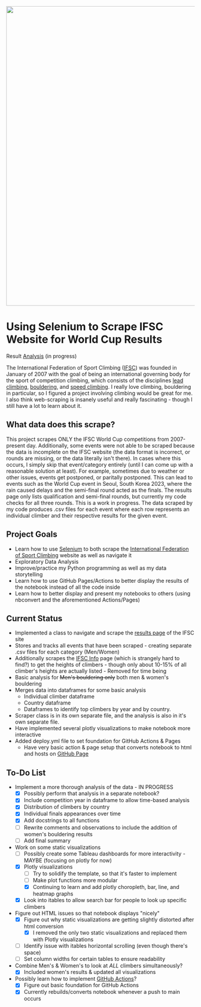 <div>
  <img src = "https://cdn.ifsc-climbing.org/images/News/Placeholders/IFSC_News_-_IFSC_placeholder.jpg" width = "800">
</div>

# Using Selenium to Scrape IFSC Website for World Cup Results

Result [Analysis](https://noah-kg.github.io/scraping-IFSC-website-via-selenium/) (in progress)

The International Federation of Sport Climbing ([IFSC](https://en.wikipedia.org/wiki/International_Federation_of_Sport_Climbing)) was founded in January of 2007 with the goal of being an international governing body for the sport of competition climbing, which consists of the disciplines [lead climbing](https://en.wikipedia.org/wiki/Lead_climbing), [bouldering](https://en.wikipedia.org/wiki/Bouldering), and [speed climbing](https://en.wikipedia.org/wiki/Speed_climbing).
I really love climbing, bouldering in particular, so I figured a project involving climbing would be great for me. I also think web-scraping is insanely useful and really fascinating - though I still have a lot to learn about it.

## What data does this scrape?
This project scrapes ONLY the IFSC World Cup competitions from 2007-present day. Additionally, some events were not able to be scraped because the data is incomplete on the IFSC website (the data format is incorrect, or rounds are missing, or the data literally isn't there). In cases where this occurs, I simply skip that event/category entirely (until I can come up with a reasonable solution at least). For example, sometimes due to weather or other issues, events get postponed, or paritally postponed. This can lead to events such as the World Cup event in Seoul, South Korea 2023, where the rain caused delays and the semi-final round acted as the finals. The results page only lists qualification and semi-final rounds, but currently my code checks for all three rounds. This is a work in progress. The data scraped by my code produces .csv files for each event where each row represents an individual climber and their respective results for the given event.

## Project Goals
* Learn how to use [Selenium](https://www.selenium.dev/) to both scrape the [International Federation of Sport Climbing](https://www.ifsc-climbing.org/) website as well as navigate it
* Exploratory Data Analysis
* Improve/practice my Python programming as well as my data storytelling
* Learn how to use GitHub Pages/Actions to better display the results of the notebook instead of all the code inside
* Learn how to better display and present my notebooks to others (using nbconvert and the aforementioned Actions/Pages)

## Current Status
* Implemented a class to navigate and scrape the [results page](https://www.ifsc-climbing.org/index.php/world-competition/last-result) of the IFSC site
* Stores and tracks all events that have been scraped - creating separate .csv files for each category (Men/Women)
* Additionally scrapes the [IFSC Info](https://ifsc.results.info/#/) page (which is strangely hard to find?) to get the heights of climbers - though only about 10-15% of all climber's heights are actually listed - Removed for time being
* Basic analysis for ~~Men's bouldering only~~ both men & women's bouldering
* Merges data into dataframes for some basic analysis
  * Individual climber dataframe
  * Country dataframe
  * Dataframes to identify top climbers by year and by country.
* Scraper class is in its own separate file, and the analysis is also in it's own separate file.
* Have implemented several plotly visualizations to make notebook more interactive
* Added deploy.yml file to set foundation for GitHub Actions & Pages
  * Have very basic action & page setup that converts notebook to html and hosts on [GitHub Page](https://noah-kg.github.io/scraping-IFSC-website-via-selenium/)

## To-Do List
* Implement a more thorough analysis of the data - IN PROGRESS
  - [x] Possibly perform that analysis in a separate notebook?
  - [x] Include competition year in dataframe to allow time-based analysis
  - [x] Distribution of climbers by country
  - [x] Individual finals appearances over time
  - [x] Add docstrings to all functions
  - [ ] Rewrite comments and observations to include the addition of women's bouldering results
  - [ ] Add final summary
* Work on some static visualizations
  - [ ] Possibly create some Tableau dashboards for more interactivity - MAYBE (focusing on plotly for now)
  - [x] Plotly visualizations
    - [ ] Try to solidify the template, so that it's faster to implement
    - [ ] Make plot functions more modular
    - [x] Continuing to learn and add plotly choropleth, bar, line, and heatmap graphs
  - [x] Look into itables to allow search bar for people to look up specific climbers
* Figure out HTML issues so that notebook displays "nicely"
  - [x] Figure out why static visualizations are getting slightly distorted after html conversion
    - [x] I removed the only two static visualizations and replaced them with Plotly visualizations
  - [ ] Identify issue with itables horizontal scrolling (even though there's space)
  - [ ] Set column widths for certain tables to ensure readability
* Combine Men's & Women's to look at *ALL* climbers simultaneously?
  - [x] Included women's results & updated all visualizations
* Possibly learn how to implement [GitHub Actions](https://github.com/features/actions)?
  - [x] Figure out basic foundation for GitHub Actions
  - [x] Currently rebuilds/converts notebook whenever a push to main occurs
